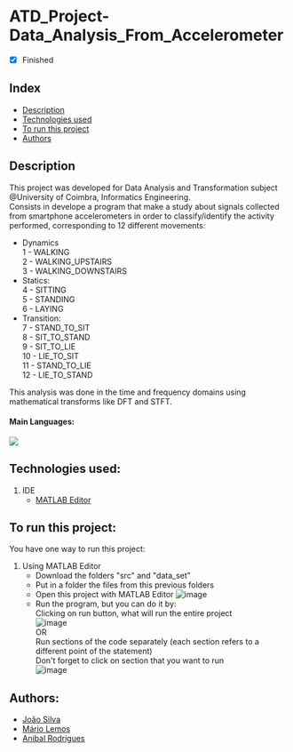 # ATD_Project-Data_Analysis_From_Accelerometer

- [x] Finished

## Index
- [Description](#description)
- [Technologies used](#technologies-used)
- [To run this project](#to-run-this-project)
- [Authors](#authors)

## Description
This project was developed for Data Analysis and Transformation subject @University of Coimbra, Informatics Engineering. <br>
Consists in develope a program that make a study about signals collected from smartphone accelerometers in order to classify/identify the activity performed, corresponding to 12 different movements:<br>
- Dynamics<br>
  1 - WALKING<br>
  2 - WALKING_UPSTAIRS<br>
  3 - WALKING_DOWNSTAIRS<br>
- Statics:<br>
  4 - SITTING<br>
  5 - STANDING<br>
  6 - LAYING<br>
- Transition:<br>
  7 - STAND_TO_SIT<br>
  8 - SIT_TO_STAND<br>
  9 - SIT_TO_LIE<br>
  10 - LIE_TO_SIT<br>
  11 - STAND_TO_LIE<br>
  12 - LIE_TO_STAND<br>
  
 This analysis was done in the time and frequency domains using mathematical transforms like DFT and STFT.  

#### Main Languages:
![](https://img.shields.io/badge/M-MatLab-333333)

## Technologies used:
1. IDE
    - [MATLAB Editor](https://www.mathworks.com/products.html?s_tid=mlh_gn_ps/) 

## To run this project:
You have one way to run this project:
1. Using MATLAB Editor
    * Download the folders "src" and "data_set"
    * Put in a folder the files from this previous folders 
    * Open this project with MATLAB Editor
      ![image](https://i.imgur.com/lqswQrP.png)
    * Run the program, but you can do it by:<br>
      Clicking on run button, what will run the entire project<br>
      ![image](https://i.imgur.com/GwSiTNf.png)<br>
      OR<br>
      Run sections of the code separately (each section refers to a different point of the statement)<br>
      Don't forget to click on section that you want to run<br>
      ![image](https://i.imgur.com/itWxP1m.png)


## Authors:
- [João Silva](https://github.com/joaosilva21)
- [Mário Lemos](https://github.com/MrMarito)
- [Anibal Rodrigues](https://github.com/Anibal1234)
